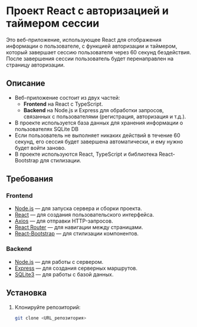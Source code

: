# Проект React с авторизацией и таймером сессии

Это веб-приложение, использующее React для отображения информации о пользователе, с функцией авторизации и таймером, который завершает сессию пользователя через 60 секунд бездействия. После завершения сессии пользователь будет перенаправлен на страницу авторизации.

## Описание

- Веб-приложение состоит из двух частей:
  - **Frontend** на React с TypeScript.
  - **Backend** на Node.js и Express для обработки запросов, связанных с пользователями (регистрация, авторизация и т.д.).
- В проекте используется база данных для хранения информации о пользователях SQLite DB
- Если пользователь не выполняет никаких действий в течение 60 секунд, его сессия будет завершена автоматически, и ему нужно будет войти заново.
- В проекте используются React, TypeScript и библиотека React-Bootstrap для стилизации.

## Требования

### Frontend

- [Node.js](https://nodejs.org/) — для запуска сервера и сборки проекта.
- [React](https://reactjs.org/) — для создания пользовательского интерфейса.
- [Axios](https://axios-http.com/) — для отправки HTTP-запросов.
- [React Router](https://reactrouter.com/) — для навигации между страницами.
- [React-Bootstrap](https://react-bootstrap.github.io/) — для стилизации компонентов.

### Backend

- [Node.js](https://nodejs.org/) — для работы с сервером.
- [Express](https://expressjs.com/) — для создания серверных маршрутов.
- [SQLite3](https://www.sqlite.org/) — для работы с базой данных.

## Установка

1. Клонируйте репозиторий:

   ```bash
   git clone <URL_репозитория>
